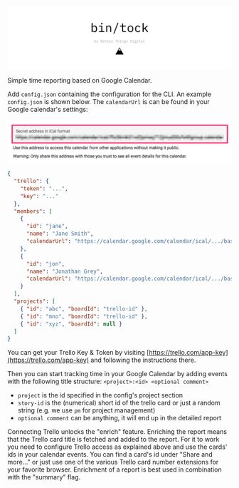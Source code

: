 ![](https://raw.githubusercontent.com/betterthingsdigital/art/master/tock/tock-readme-header.png)

Simple time reporting based on Google Calendar.

Add `config.json` containing the configuration for the CLI.
An example `config.json` is shown below. The `calendarUrl` is can be found
in your Google calendar's settings:

![Google Secret Calendar](./images/google-secret-calendar.png)

```json
{
  "trello": {
    "token": "...",
    "key": "..."
  },
  "members": [
    {
      "id": "jane",
      "name": "Jane Smith",
      "calendarUrl": "https://calendar.google.com/calendar/ical/.../basic.ics"
    },
    {
      "id": "jon",
      "name": "Jonathan Grey",
      "calendarUrl": "https://calendar.google.com/calendar/ical/.../basic.ics"
    }
  ],
  "projects": [
    { "id": "abc", "boardId": "trello-id" },
    { "id": "mno", "boardId": "trello-id" },
    { "id": "xyz", "boardId": null }
  ]
}
```

You can get your Trello Key & Token by visiting
[https://trello.com/app-key](https://trello.com/app-key)
and following the instructions there.

Then you can start tracking time in your Google Calendar by adding
events with the following title structure:
`<project>:<id> <optional comment>`

* `project` is the id specified in the config's project section
* `story-id` is the (numerical) short id of the trello card or just a random string (e.g. we use `pm` for project management)
* `optional comment` can be anything, it will end up in the detailed report

Connecting Trello unlocks the "enrich" feature. Enriching the report means that the Trello card title is fetched and added to the report. For it to work you need to configure Trello access as explained above and use the cards' ids in your calendar events. You can find a card's id under "Share and more..." or just use one of the various Trello card number extensions for your favorite browser. Enrichment of a report is best used in combination with the "summary" flag.

